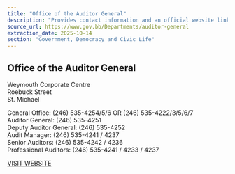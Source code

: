 ```yaml
---
title: "Office of the Auditor General"
description: "Provides contact information and an official website link for the Office of the Auditor General in Barbados."
source_url: https://www.gov.bb/Departments/auditor-general
extraction_date: 2025-10-14
section: "Government, Democracy and Civic Life"
---
```


## Office of the Auditor General

Weymouth Corporate Centre  
Roebuck Street  
St. Michael

General Office: (246) 535-4254/5/6 OR (246) 535-4222/3/5/6/7  
Auditor General: (246) 535-4251  
Deputy Auditor General: (246) 535-4252  
Audit Manager: (246) 535-4241 / 4237  
Senior Auditors: (246) 535-4242 / 4236  
Professional Auditors: (246) 535-4241 / 4233 / 4237

[VISIT WEBSITE](https://bao.gov.bb)
```